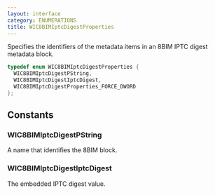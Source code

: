 ```yaml
---
layout: interface
category: ENUMERATIONS
title: WIC8BIMIptcDigestProperties
---
```


Specifies the identifiers of the metadata items in an 8BIM IPTC digest metadata block.

```cpp
typedef enum WIC8BIMIptcDigestProperties {
  WIC8BIMIptcDigestPString,
  WIC8BIMIptcDigestIptcDigest,
  WIC8BIMIptcDigestProperties_FORCE_DWORD
};
```

## Constants

### WIC8BIMIptcDigestPString

A name that identifies the 8BIM block.

### WIC8BIMIptcDigestIptcDigest

The embedded IPTC digest value.
